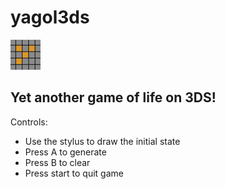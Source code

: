 # yagol3ds
![Yagol3ds](https://raw.githubusercontent.com/gonendo/yagol3ds/master/logo.png)
## Yet another game of life on 3DS!

Controls:

- Use the stylus to draw the initial state
- Press A to generate
- Press B to clear
- Press start to quit game